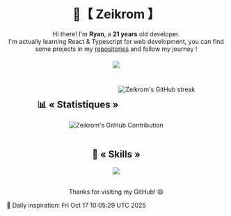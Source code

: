 <div align="center">
  <h1>🍃【 Zeikrom 】</h1>
  <p>
    Hi there! I'm <strong>Ryan</strong>, a <strong>21 years</strong> old developer.<br>I'm actually learning React & Typescript for web development, you can find some projects in my <a href="https://github.com/Zeikrom251?tab=repositories">repositories</a> and          follow my journey !
  </p>
  <h5>
    <a href="https://discord.com/users/680179967233228835">
      <img src="https://lanyard.cnrad.dev/api/680179967233228835?bg=2b2d31&borderRadius=40px&theme=dark" />
    </a>
  </h5>
</div>

<br>


<div align="center" style="display: flex; justify-content: center; flex-wrap: wrap;">
  <h2>📊 « Statistiques »</h2>
  <img src="https://github-readme-streak-stats.herokuapp.com?user=Zeikrom251&theme=city-lights&hide_border=true&border_radius=5&short_numbers=true&date_format=j%20M%5B%20Y%5D&card_width=450&card_height=100" alt="Zeikrom's GitHub streak" />
  <img src="http://github-profile-summary-cards.vercel.app/api/cards/repos-per-language?username=Zeikrom251&theme=city_lights" alt="Zeikrom's GitHub Contribution" />
</div>

<br>

<div align="center">
  <h2>🎯 « Skills »</h2>
  <img src="https://skillicons.dev/icons?i=html,css,js,typescript,react,nodejs,discordjs,cpp,mysql,postgres,graphql,vscode,ubuntu,powershell,git,github,gitlab,discord,figma,arduino"/>
</div>

<br>


<div align="center">
  <p>Thanks for visiting my GitHub! 😄</p>
</div>

🚀 Daily inspiration: Fri Oct 17 10:05:29 UTC 2025
